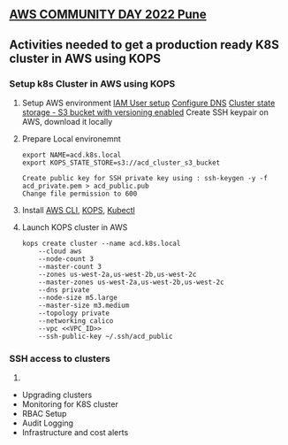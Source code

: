 ## [AWS COMMUNITY DAY 2022 Pune](https://acdpune.in/)

## Activities needed to get a production ready K8S cluster in AWS using KOPS


### Setup k8s Cluster in AWS using KOPS

1. Setup AWS environment 
    [IAM User setup](https://kops.sigs.k8s.io/getting_started/aws/#setup-iam-user)
    [Configure DNS](https://kops.sigs.k8s.io/getting_started/aws/#configure-dns)
    [Cluster state storage - S3 bucket with versioning enabled](https://kops.sigs.k8s.io/getting_started/aws/#cluster-state-storage)
    Create SSH keypair on AWS, download it locally
    

2. Prepare Local environemnt
    ```
    export NAME=acd.k8s.local
    export KOPS_STATE_STORE=s3://acd_cluster_s3_bucket

    Create public key for SSH private key using : ssh-keygen -y -f acd_private.pem > acd_public.pub
    Change file permission to 600
    ```

3. Install
    [AWS CLI](https://docs.aws.amazon.com/cli/latest/userguide/getting-started-install.html), 
    [KOPS](https://kops.sigs.k8s.io/getting_started/install/),
    [Kubectl](https://kubernetes.io/docs/tasks/tools/#kubectl) 


4. Launch KOPS cluster in AWS
    ```
    kops create cluster --name acd.k8s.local 
        --cloud aws 
        --node-count 3 
        --master-count 3 
        --zones us-west-2a,us-west-2b,us-west-2c 
        --master-zones us-west-2a,us-west-2b,us-west-2c  
        --dns private 
        --node-size m5.large 
        --master-size m3.medium 
        --topology private 
        --networking calico 
        --vpc <<VPC_ID>>
        --ssh-public-key ~/.ssh/acd_public
    ```

### SSH access to clusters
1. 
- Upgrading clusters
- Monitoring for K8S cluster
- RBAC Setup
- Audit Logging
- Infrastructure and cost alerts



